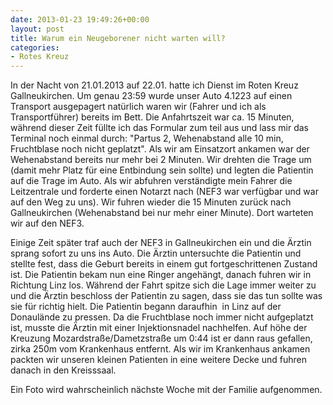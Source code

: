 ```yaml
---
date: 2013-01-23 19:49:26+00:00
layout: post
title: Warum ein Neugeborener nicht warten will?
categories:
- Rotes Kreuz
---
```


In der Nacht von 21.01.2013 auf 22.01. hatte ich Dienst im Roten Kreuz Gallneukirchen. Um genau 23:59 wurde unser Auto 4.1223 auf einen Transport ausgepagert natürlich waren wir (Fahrer und ich als Transportführer) bereits im Bett. Die Anfahrtszeit war ca. 15 Minuten, während dieser Zeit füllte ich das Formular zum teil aus und lass mir das Terminal noch einmal durch: "Partus 2, Wehenabstand alle 10 min, Fruchtblase noch nicht geplatzt". Als wir am Einsatzort ankamen war der Wehenabstand bereits nur mehr bei 2 Minuten. Wir drehten die Trage um (damit mehr Platz für eine Entbindung sein sollte) und legten die Patientin auf die Trage im Auto. Als wir abfuhren verständigte mein Fahrer die Leitzentrale und forderte einen Notarzt nach (NEF3 war verfügbar und war auf den Weg zu uns). Wir fuhren wieder die 15 Minuten zurück nach Gallneukirchen (Wehenabstand bei nur mehr einer Minute). Dort warteten wir auf den NEF3.

Einige Zeit später traf auch der NEF3 in Gallneukirchen ein und die Ärztin sprang sofort zu uns ins Auto. Die Ärztin untersuchte die Patientin und stellte fest, dass die Geburt bereits in einem gut fortgeschrittenen Zustand ist. Die Patientin bekam nun eine Ringer angehängt, danach fuhren wir in Richtung Linz los. Während der Fahrt spitze sich die Lage immer weiter zu und die Ärztin beschloss der Patientin zu sagen, dass sie das tun sollte was sie für richtig hielt. Die Patientin begann daraufhin  in Linz auf der Donaulände zu pressen. Da die Fruchtblase noch immer nicht aufgeplatzt ist, musste die Ärztin mit einer Injektionsnadel nachhelfen. Auf höhe der Kreuzung Mozardstraße/Dametzstraße um 0:44 ist er dann raus gefallen, zirka 250m vom Krankenhaus entfernt. Als wir im Krankenhaus ankamen packten wir unseren kleinen Patienten in eine weitere Decke und fuhren danach in den Kreisssaal.

Ein Foto wird wahrscheinlich nächste Woche mit der Familie aufgenommen.
